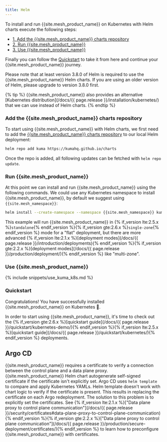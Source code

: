 ```yaml
---
title: Helm
---
```


To install and run {{site.mesh_product_name}} on Kubernetes with Helm charts execute the following steps:

* [1. Add the {{site.mesh_product_name}} charts repository](#add-the-kuma-charts-repository)
* [2. Run {{site.mesh_product_name}}](#run-kuma)
* [3. Use {{site.mesh_product_name}}](#use-kuma)

Finally you can follow the [Quickstart](#quickstart) to take it from here and continue your {{site.mesh_product_name}} journey.

Please note that at least version 3.8.0 of Helm is required to use the {{site.mesh_product_name}} Helm charts. If you are using an older version of Helm, please upgrade to version 3.8.0 first.

{% tip %}
{{site.mesh_product_name}} also provides an alternative [Kubernetes distribution](/docs/{{ page.release }}/installation/kubernetes/) that we can use instead of Helm charts.
{% endtip %}

### Add the {{site.mesh_product_name}} charts repository

To start using {{site.mesh_product_name}} with Helm charts, we first need to add the [{{site.mesh_product_name}} charts repository](https://kumahq.github.io/charts) to our local Helm deployment: 

```sh
helm repo add kuma https://kumahq.github.io/charts
```

Once the repo is added, all following updates can be fetched with `helm repo update`.

### Run {{site.mesh_product_name}}

At this point we can install and run {{site.mesh_product_name}} using the following commands. We could use any Kubernetes namespace to install {{site.mesh_product_name}}, by default we suggest using `{{site.mesh_namespace}}`:

```sh
helm install --create-namespace --namespace {{site.mesh_namespace}} kuma kuma/kuma
```

This example will run {{site.mesh_product_name}} in {% if_version lte:2.5.x %}`standalone`{% endif_version %}{% if_version gte:2.6.x %}`single-zone`{% endif_version %} mode for a "flat" deployment, but there are more advanced {% if_version lte:2.1.x %}[deployment modes](/docs/{{ page.release }}/introduction/deployments){% endif_version %}{% if_version gte:2.2.x %}[deployment modes](/docs/{{ page.release }}/production/deployment/){% endif_version %} like "multi-zone".

### Use {{site.mesh_product_name}}

{% include snippets/use_kuma_k8s.md %}

### Quickstart

Congratulations! You have successfully installed {{site.mesh_product_name}} on Kubernetes 🚀. 

In order to start using {{site.mesh_product_name}}, it's time to check out the {% if_version gte:2.6.x %}[quickstart guide](/docs/{{ page.release }}/quickstart/kubernetes-demo/){% endif_version %}{% if_version lte:2.5.x %}[quickstart guide](/docs/{{ page.release }}/quickstart/kubernetes/){% endif_version %} deployments.

## Argo CD

{{site.mesh_product_name}} requires a certificate to verify a connection between the control plane and a data plane proxy.
{{site.mesh_product_name}} Helm chart autogenerate self-signed certificate if the certificate isn't explicitly set.
Argo CD uses `helm template` to compare and apply Kubernetes YAMLs.
Helm template doesn't work with chart logic to verify if the certificate is present.
This results in replacing the certificate on each Argo redeployment.
The solution to this problem is to explicitly set the certificates.
See {% if_version lte:2.1.x %}["Data plane proxy to control plane communication"](/docs/{{ page.release }}/security/certificates#data-plane-proxy-to-control-plane-communication){% endif_version %}{% if_version gte:2.2.x %}["Data plane proxy to control plane communication"](/docs/{{ page.release }}/production/secure-deployment/certificates/){% endif_version %} to learn how to preconfigure {{site.mesh_product_name}} with certificates.
